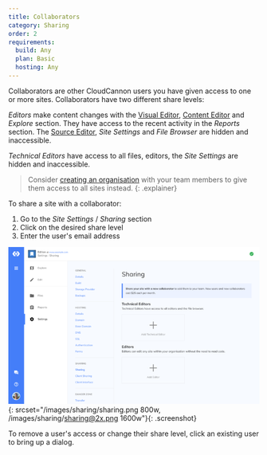 ```yaml
---
title: Collaborators
category: Sharing
order: 2
requirements:
  build: Any
  plan: Basic
  hosting: Any
---
```


Collaborators are other CloudCannon users you have given access to one or more sites. Collaborators have two different share levels:

*Editors* make content changes with the [Visual Editor](/editing/visual-editor/), [Content Editor](/editing/content-editor/) and *Explore* section.
They have access to the recent activity in the *Reports* section.
The [Source Editor](/editing/source-editor/), *Site Settings* and *File Browser* are hidden and inaccessible.

*Technical Editors* have access to all files, editors, the *Site Settings* are hidden and inaccessible.

> Consider [creating an organisation](/organisations/getting-started/) with your team members to give them access to all sites instead.
{: .explainer}

To share a site with a collaborator:

1. Go to the *Site Settings* / *Sharing* section
2. Click on the desired share level
3. Enter the user's email address

![Sharing with a collaborator](/images/sharing/sharing.png){: srcset="/images/sharing/sharing.png 800w, /images/sharing/sharing@2x.png 1600w"}{: .screenshot}

To remove a user's access or change their share level, click an existing user to bring up a dialog.